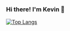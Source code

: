 ### Hi there! I'm Kevin 👋

[![Top Langs](https://github-readme-stats.vercel.app/api/top-langs/?username=KevinHa48&layout=compact&hide=html)](https://github.com/KevinHa48/github-readme-stats)


